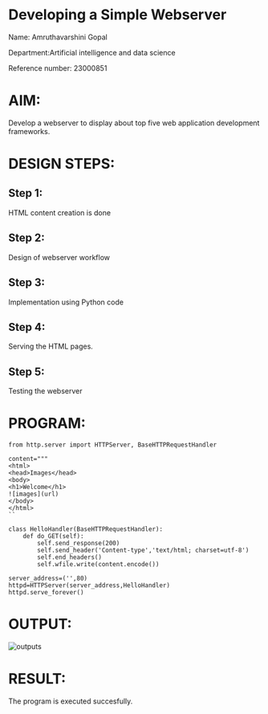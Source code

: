 # Developing a Simple Webserver
Name: Amruthavarshini Gopal

Department:Artificial intelligence and data science

Reference number: 23000851

# AIM:

Develop a webserver to display about top five web application development frameworks.

# DESIGN STEPS:

## Step 1:

HTML content creation is done

## Step 2:

Design of webserver workflow

## Step 3:

Implementation using Python code

## Step 4:

Serving the HTML pages.

## Step 5:

Testing the webserver
# PROGRAM:
```
from http.server import HTTPServer, BaseHTTPRequestHandler

content="""
<html>
<head>Images</head>
<body>
<h1>Welcome</h1>
![images](url)
</body>
</html>
``

class HelloHandler(BaseHTTPRequestHandler):
    def do_GET(self):
        self.send_response(200)
        self.send_header('Content-type','text/html; charset=utf-8')
        self.end_headers()
        self.wfile.write(content.encode())

server_address=('',80)
httpd=HTTPServer(server_address,HelloHandler)
httpd.serve_forever()
```

# OUTPUT:
![outputs](images/webserver1.png)



# RESULT:

The program is executed succesfully.